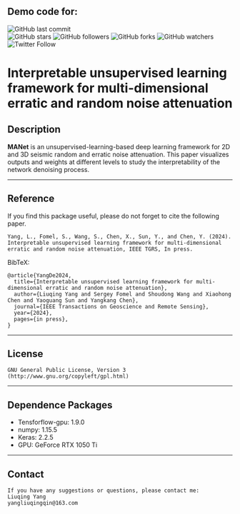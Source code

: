 ## Demo code for:


![GitHub last commit](https://img.shields.io/github/last-commit/YangLiuqing-add/SLKNet?style=plastic)    
![GitHub stars](https://img.shields.io/github/stars/YangLiuqing-add/SLKNet?style=social)
![GitHub followers](https://img.shields.io/github/followers/SLKNet?style=social)
![GitHub forks](https://img.shields.io/github/forks/YangLiuqing-add/SLKNet?style=social)
![GitHub watchers](https://img.shields.io/github/watchers/YangLiuqing-add/SLKNet?style=social)
![Twitter Follow](https://img.shields.io/twitter/follow/YangLiuqing-add?style=social)

**Interpretable unsupervised learning framework for multi-dimensional erratic and random noise attenuation**
======

## Description

**MANet** is an unsupervised-learning-based deep learning framework for 2D and 3D seismic random and erratic noise attenuation. This paper visualizes outputs and weights at different levels to study the interpretability of the network denoising process. 

------------------- 
## Reference
If you find this package useful, please do not forget to cite the following paper.

    Yang, L., Fomel, S., Wang, S., Chen, X., Sun, Y., and Chen, Y. (2024). Interpretable unsupervised learning framework for multi-dimensional erratic and random noise attenuation, IEEE TGRS, In press.
    
BibTeX:
	
	@article{YangDe2024,
	  title={Interpretable unsupervised learning framework for multi-dimensional erratic and random noise attenuation},
	  author={Liuqing Yang and Sergey Fomel and Shoudong Wang and Xiaohong Chen and Yaoguang Sun and Yangkang Chen},
	  journal={IEEE Transactions on Geoscience and Remote Sensing},
	  year={2024},
	  pages={in press},
	}
	
-------------------   
## License
    GNU General Public License, Version 3
    (http://www.gnu.org/copyleft/gpl.html)  
  
------------------    
## Dependence Packages
* Tensforflow-gpu: 1.9.0
* numpy: 1.15.5 
* Keras: 2.2.5
* GPU: GeForce RTX 1050 Ti
-------------------   
  
## Contact
    If you have any suggestions or questions, please contact me:
    Liuqing Yang 
    yangliuqingqin@163.com
  
  
  
  
  
